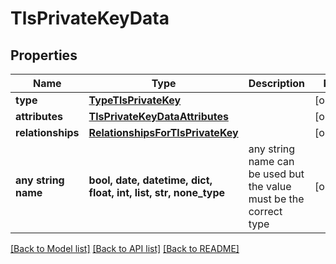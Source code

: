 # TlsPrivateKeyData


## Properties
Name | Type | Description | Notes
------------ | ------------- | ------------- | -------------
**type** | [**TypeTlsPrivateKey**](TypeTlsPrivateKey.md) |  | [optional] 
**attributes** | [**TlsPrivateKeyDataAttributes**](TlsPrivateKeyDataAttributes.md) |  | [optional] 
**relationships** | [**RelationshipsForTlsPrivateKey**](RelationshipsForTlsPrivateKey.md) |  | [optional] 
**any string name** | **bool, date, datetime, dict, float, int, list, str, none_type** | any string name can be used but the value must be the correct type | [optional]

[[Back to Model list]](../README.md#documentation-for-models) [[Back to API list]](../README.md#documentation-for-api-endpoints) [[Back to README]](../README.md)


